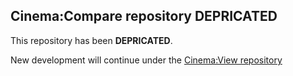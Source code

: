 ## Cinema:Compare repository DEPRICATED

This repository has been **DEPRICATED**.

New development will continue under the [Cinema:View repository](git@github.com:cinemascience/cinema_view.git)

